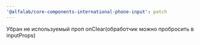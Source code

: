 ```yaml
---
'@alfalab/core-components-international-phone-input': patch
---
```


Убран не используемый проп onClear(обработчик можно пробросить в inputProps)
